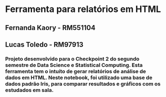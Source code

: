 # Ferramenta para relatórios em HTML
## Fernanda Kaory - RM551104
## Lucas Toledo - RM97913
### Projeto desenvolvido para o Checkpoint 2 do segundo semestre de Data Science e Statistical Computing. Esta ferramenta tem o intuíto de gerar relatórios de análise de dados em HTML. Neste notebook, foi utilizado uma base de dados padrão Iris, para comparar resultados e gráficos com os estudados em sala.